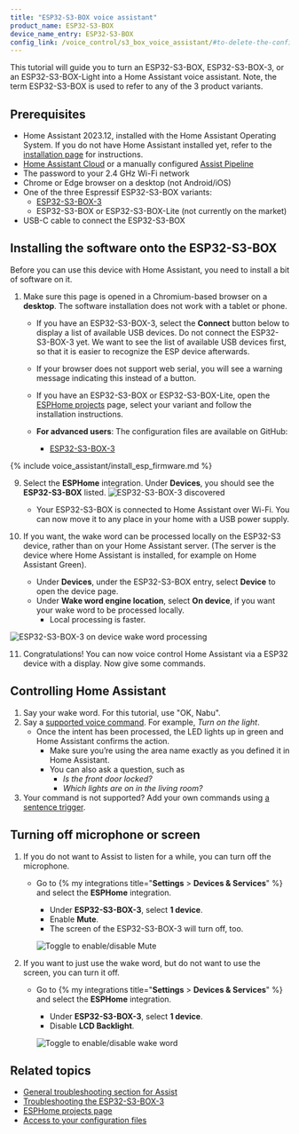 ```yaml
---
title: "ESP32-S3-BOX voice assistant"
product_name: ESP32-S3-BOX
device_name_entry: ESP32-S3-BOX
config_link: /voice_control/s3_box_voice_assistant/#to-delete-the-configuration-from-esphome
---
```


This tutorial will guide you to turn an ESP32-S3-BOX, ESP32-S3-BOX-3, or an ESP32-S3-BOX-Light into a Home Assistant voice assistant. Note, the term ESP32-S3-BOX is used to refer to any of the 3 product variants.

<lite-youtube videoid="erf7HqTwCGs" videotitle="Okay Nabu! Open-source voice assistant running on an Espressif ESP32-S3-Box
"></lite-youtube>

## Prerequisites

- Home Assistant 2023.12, installed with the Home Assistant Operating System. If you do not have Home Assistant installed yet, refer to the [installation page](/installation/) for instructions.
- [Home Assistant Cloud](/voice_control/voice_remote_cloud_assistant/) or a manually configured [Assist Pipeline](/voice_control/voice_remote_local_assistant)
- The password to your 2.4&nbsp;GHz Wi-Fi network
- Chrome or Edge browser on a desktop (not Android/iOS)
- One of the three Espressif ESP32-S3-BOX variants:
  - [ESP32-S3-BOX-3](https://www.aliexpress.us/item/1005005920207976.html?gatewayAdapt=4itemAdapt)
  - ESP32-S3-BOX or ESP32-S3-BOX-Lite (not currently on the market)
- USB-C cable to connect the ESP32-S3-BOX

## Installing the software onto the ESP32-S3-BOX

Before you can use this device with Home Assistant, you need to install a bit of software on it.

1. Make sure this page is opened in a Chromium-based browser on a **desktop**. The software installation does not work with a tablet or phone.

   - If you have an ESP32-S3-BOX-3, select the **Connect** button below to display a list of available USB devices. Do not connect the ESP32-S3-BOX-3 yet. We want to see the list of available USB devices first, so that it is easier to recognize the ESP device afterwards.
   - If your browser does not support web serial, you will see a warning message indicating this instead of a button.

      <script type="module" src="https://unpkg.com/esp-web-tools@9/dist/web/install-button.js?module"></script>
      <esp-web-install-button manifest="https://firmware.esphome.io/voice-assistant/esp32-s3-box-3/manifest.json"></esp-web-install-button>


   - If you have an ESP32-S3-BOX or ESP32-S3-BOX-Lite, open the [ESPHome projects](https://esphome.io/projects/index.html?type=voice) page, select your variant and follow the installation instructions.
   - **For advanced users**: The configuration files are available on GitHub:
     - [ESP32-S3-BOX-3](https://github.com/esphome/firmware/blob/main/voice-assistant/esp32-s3-box-3.yaml)

{% include voice_assistant/install_esp_firmware.md %}

9. Select the **ESPHome** integration. Under **Devices**, you should see the **ESP32-S3-BOX** listed.
   ![ESP32-S3-BOX-3 discovered](/images/assist/s32-s3-box-3-discovered.png)

   - Your ESP32-S3-BOX is connected to Home Assistant over Wi-Fi. You can now move it to any place in your home with a USB power supply.

10. If you want, the wake word can be processed locally on the ESP32-S3 device, rather than on your Home Assistant server. (The server is the device where Home Assistant is installed, for example on Home Assistant Green).
    - Under **Devices**, under the ESP32-S3-BOX entry, select **Device** to open the device page.
    - Under **Wake word engine location**, select **On device**, if you want your wake word to be processed locally.
      - Local processing is faster.

   ![ESP32-S3-BOX-3 on device wake word processing](/images/assist/wake_word_engine_location.png)

11. Congratulations! You can now voice control Home Assistant via a ESP32 device with a display. Now give some commands.

## Controlling Home Assistant

1. Say your wake word. For this tutorial, use "OK, Nabu".
2. Say a [supported voice command](/voice_control/builtin_sentences/). For example, *Turn on the light*.
   - Once the intent has been processed, the LED lights up in green and Home Assistant confirms the action.
      - Make sure you’re using the area name exactly as you defined it in Home Assistant.
      - You can also ask a question, such as
          - *Is the front door locked?*
          - *Which lights are on in the living room?*
3. Your command is not supported? Add your own commands using [a sentence trigger](/voice_control/custom_sentences/).

## Turning off microphone or screen

1. If you do not want to Assist to listen for a while, you can turn off the microphone.
   - Go to {% my integrations title="**Settings** > **Devices & Services**" %} and select the **ESPHome** integration.
      - Under **ESP32-S3-BOX-3**, select **1 device**.
      - Enable **Mute**.
      - The screen of the ESP32-S3-BOX-3 will turn off, too.

      ![Toggle to enable/disable Mute](/images/assist/wake_word_disable.png)
2. If you want to just use the wake word, but do not want to use the screen, you can turn it off.
   - Go to {% my integrations title="**Settings** > **Devices & Services**" %} and select the **ESPHome** integration.
     - Under **ESP32-S3-BOX-3**, select **1 device**.
     - Disable **LCD Backlight**.

      ![Toggle to enable/disable wake word](/images/assist/s3-box-disable-screen.png)

## Related topics

- [General troubleshooting section for Assist](/voice_control/troubleshooting/)
- [Troubleshooting the ESP32-S3-BOX-3](/voice_control/troubleshooting_the_s3_box/)
- [ESPHome projects page](https://esphome.io/projects/index.html)
- [Access to your configuration files](/common-tasks/os/#configuring-access-to-files)
